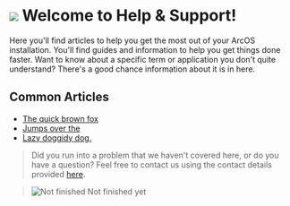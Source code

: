 <h1 class="image-header">
  <img src="#ReleaseLogo"/>
  <span>
    Welcome to Help & Support!
  </span>
</h1>

Here you'll find articles to help you get the most out of your ArcOS installation. You'll find guides and information to help you get things done faster. Want to know about a specific term or application you don't quite understand? There's a good chance information about it is in here.

## Common Articles

- [The quick brown fox]()
- [Jumps over the]()
- [Lazy doggidy dog.]()

> Did you run into a problem that we haven't covered here, or do you have a question? Feel free to contact us using the contact details provided [here](@client/help/Contact.md).

> ![Not finished](#WarningIcon) Not finished yet
